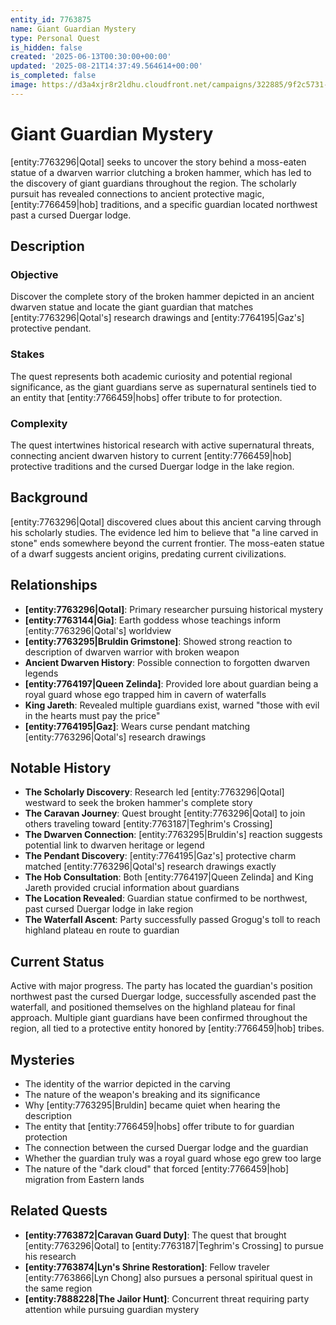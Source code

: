 ```yaml
---
entity_id: 7763875
name: Giant Guardian Mystery
type: Personal Quest
is_hidden: false
created: '2025-06-13T00:30:00+00:00'
updated: '2025-08-21T14:37:49.564614+00:00'
is_completed: false
image: https://d3a4xjr8r2ldhu.cloudfront.net/campaigns/322885/9f2c5731-bc25-40cc-a966-c0ad3f92e107.png
---
```


# Giant Guardian Mystery

[entity:7763296|Qotal] seeks to uncover the story behind a moss-eaten statue of a dwarven warrior clutching a broken hammer, which has led to the discovery of giant guardians throughout the region. The scholarly pursuit has revealed connections to ancient protective magic, [entity:7766459|hob] traditions, and a specific guardian located northwest past a cursed Duergar lodge.

## Description

### Objective

Discover the complete story of the broken hammer depicted in an ancient dwarven statue and locate the giant guardian that matches [entity:7763296|Qotal's] research drawings and [entity:7764195|Gaz's] protective pendant.

### Stakes

The quest represents both academic curiosity and potential regional significance, as the giant guardians serve as supernatural sentinels tied to an entity that [entity:7766459|hobs] offer tribute to for protection.

### Complexity

The quest intertwines historical research with active supernatural threats, connecting ancient dwarven history to current [entity:7766459|hob] protective traditions and the cursed Duergar lodge in the lake region.

## Background

[entity:7763296|Qotal] discovered clues about this ancient carving through his scholarly studies. The evidence led him to believe that "a line carved in stone" ends somewhere beyond the current frontier. The moss-eaten statue of a dwarf suggests ancient origins, predating current civilizations.

## Relationships

- **[entity:7763296|Qotal]**: Primary researcher pursuing historical mystery
- **[entity:7763144|Gia]**: Earth goddess whose teachings inform [entity:7763296|Qotal's] worldview
- **[entity:7763295|Bruldin Grimstone]**: Showed strong reaction to description of dwarven warrior with broken weapon
- **Ancient Dwarven History**: Possible connection to forgotten dwarven legends
- **[entity:7764197|Queen Zelinda]**: Provided lore about guardian being a royal guard whose ego trapped him in cavern of waterfalls
- **King Jareth**: Revealed multiple guardians exist, warned "those with evil in the hearts must pay the price"
- **[entity:7764195|Gaz]**: Wears curse pendant matching [entity:7763296|Qotal's] research drawings

## Notable History

- **The Scholarly Discovery**: Research led [entity:7763296|Qotal] westward to seek the broken hammer's complete story
- **The Caravan Journey**: Quest brought [entity:7763296|Qotal] to join others traveling toward [entity:7763187|Teghrim's Crossing]
- **The Dwarven Connection**: [entity:7763295|Bruldin's] reaction suggests potential link to dwarven heritage or legend
- **The Pendant Discovery**: [entity:7764195|Gaz's] protective charm matched [entity:7763296|Qotal's] research drawings exactly
- **The Hob Consultation**: Both [entity:7764197|Queen Zelinda] and King Jareth provided crucial information about guardians
- **The Location Revealed**: Guardian statue confirmed to be northwest, past cursed Duergar lodge in lake region
- **The Waterfall Ascent**: Party successfully passed Grogug's toll to reach highland plateau en route to guardian

## Current Status

Active with major progress. The party has located the guardian's position northwest past the cursed Duergar lodge, successfully ascended past the waterfall, and positioned themselves on the highland plateau for final approach. Multiple giant guardians have been confirmed throughout the region, all tied to a protective entity honored by [entity:7766459|hob] tribes.

## Mysteries

- The identity of the warrior depicted in the carving
- The nature of the weapon's breaking and its significance
- Why [entity:7763295|Bruldin] became quiet when hearing the description
- The entity that [entity:7766459|hobs] offer tribute to for guardian protection
- The connection between the cursed Duergar lodge and the guardian
- Whether the guardian truly was a royal guard whose ego grew too large
- The nature of the "dark cloud" that forced [entity:7766459|hob] migration from Eastern lands

## Related Quests

- **[entity:7763872|Caravan Guard Duty]**: The quest that brought [entity:7763296|Qotal] to [entity:7763187|Teghrim's Crossing] to pursue his research
- **[entity:7763874|Lyn's Shrine Restoration]**: Fellow traveler [entity:7763866|Lyn Chong] also pursues a personal spiritual quest in the same region
- **[entity:7888228|The Jailor Hunt]**: Concurrent threat requiring party attention while pursuing guardian mystery